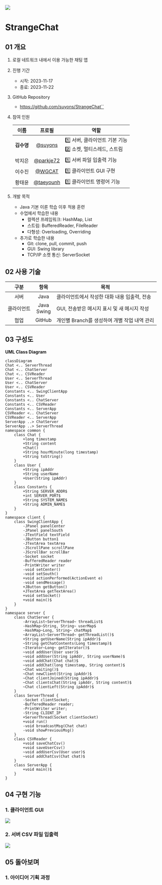![](https://raw.githubusercontent.com/suyons/StrangeChat/Main/image_icon/Qmark_bubble.png)
# StrangeChat
## 01 개요
1. 로컬 네트워크 내에서 이용 가능한 채팅 앱
2. 진행 기간
   * 시작: 2023-11-17
   * 종료: 2023-11-22
3. GitHub Repository
   * https://github.com/suyons/StrangeChat``
4. 참여 인원

    | 이름 | 프로필 | 역할 |
    | :-: | :-: | --- |
    | <b>김수영</b> | [@suyons](https://github.com/suyons) | 1️⃣ 서버, 클라이언트 기본 기능<br>2️⃣ 소켓, 멀티스레드, 스트림 |
    | 박지은 | [@parkje72](https://github.com/parkje72) | 1️⃣ 서버 파일 입출력 기능 |
    | 이수진 | [@WGCAT](https://github.com/WGCAT) | 1️⃣ 클라이언트 GUI 구현 |
    | 황태윤 | [@taeyounh](https://github.com/taeyounh) | 1️⃣ 클라이언트 명령어 기능 |

5. 개발 목적
   * Java 기본 이론 학습 이후 적용 훈련
   * 수업에서 학습한 내용
     * 컬렉션 프레임워크: HashMap, List
     * 스트림: BufferedReader, FileReader
     * 다형성: Overloading, Overriding
   * 추가로 학습한 내용
     * Git: clone, pull, commit, push
     * GUI: Swing library
     * TCP/IP 소켓 통신: ServerSocket

## 02 사용 기술

| 구분 | 항목 | 목적 |
| :-: | :-: | --- |
| 서버 | Java | 클라이언트에서 작성한 대화 내용 입출력, 전송 |
| 클라이언트 | Java<br>Swing | GUI, 전송받은 메시지 표시 및 새 메시지 작성 |
| 협업 | GitHub | 개인별 Branch를 생성하여 개별 작업 내역 관리 |

## 03 구성도
**UML Class Diagram**
```mermaid
classDiagram
Chat <.. ServerThread
Chat <.. ChatServer
Chat <.. CSVReader
User <.. ServerThread
User <.. ChatServer
User <.. CSVReader
Constants <.. SwingClientApp
Constants <.. User
Constants <.. ChatServer
Constants <.. CSVReader
Constants <.. ServerApp
CSVReader <.. ChatServer
CSVReader <.. ServerApp
ServerApp ..> ChatServer
ServerApp ..> ServerThread
namespace common {
    class Chat {
        +long timestamp
        +String content
        +Chat()
        +String hourMinute(long timestamp)
        +String toString()            
    }
    class User {
        +String ipAddr
        +String userName
        +User(String ipAddr)
    }
    class Constants {
        +String SERVER_ADDR$
        +int SERVER_PORT$
        +String SYSTEM_NAME$
        +String ADMIN_NAME$
    }
}
namespace client {
    class SwingClientApp {
        -JPanel panelCenter
        -JPanel panelSouth
        -JTextField textField
        -JButton button1
        -JTextArea textArea
        -JScrollPane scrollPane
        -JScrollBar scrollBar
        -Socket socket
        -BufferedReader reader
        -PrintWriter writer
        -void setCenter()
        -void setSouth()
        +void actionPerformed(ActionEvent e)
        -void sendMessage()
        +JButton getButton()
        +JTextArea getTextArea()
        +void setSocket()
        +void main()$
    }
}
namespace server {
    class ChatServer {
        -ArrayList~ServerThread~ threadList$
        -HashMap~String, String~ userMap$
        -HashMap~Long, String~ chatMap$
        ~ArrayList~ServerThread~ getThreadList()$
        +String getUserName(String ipAddr)$
        ~String getChatContents(Long timestamp)$
        ~Iterator~Long~ getIterator()$
        ~void addUser(User user)$
        ~void addUser(String ipAddr, String userName)$
        ~void addChat(Chat chat)$
        ~void addChat(long timestamp, String content)$
        ~Chat waiting()$
        ~Chat newClient(String ipAddr)$
        ~Chat clientJoined(String ipAddr)$
        ~Chat clientsChat(String ipAddr, String content)$
        ~Chat clientLeft(String ipAddr)$
    }
    class ServerThread {
        -Socket clientSocket;
        -BufferedReader reader;
        -PrintWriter writer;
        -String CLIENT_IP
        +ServerThread(Socket clientSocket)
        +void run()
        -void broadcastMsg(Chat chat)
        -void showPreviousMsg()
    }
    class CSVReader {
        +void saveChatCsv()
        +void saveUserCsv()
        ~void addUserCsv(User user)$
        ~void addChatCsv(Chat chat)$
    }
    class ServerApp {
        +void main()$
    }
}
```

## 04 구현 기능
### 1. 클라이언트 GUI
![](https://raw.githubusercontent.com/suyons/StrangeChat/Main/image_icon/client_screenshot.png)

### 2. 서버 CSV 파일 입출력
![](https://raw.githubusercontent.com/suyons/StrangeChat/Main/image_icon/screenshot_server_csv.png)

## 05 돌아보며
### 1. 아이디어 기획 과정
